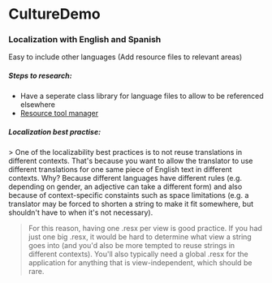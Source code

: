 # CultureDemo

<h3>Localization with English and Spanish</h3>

Easy to include other languages (Add resource files to relevant areas)

<h5>Steps to research:</h5>

- Have a seperate class library for language files to allow to be referenced elsewhere
- <a href="https://marketplace.visualstudio.com/items?itemName=TomEnglert.ResXManager" target="_blank">Resource tool manager</a>

<h5>Localization best practise:</h5>
> One of the localizability best practices is to not reuse translations in different contexts. That's because you want to allow the translator to use different translations for one same piece of English text in different contexts. Why? Because different languages have different rules (e.g. depending on gender, an adjective can take a different form) and also because of context-specific constaints such as space limitations (e.g. a translator may be forced to shorten a string to make it fit somewhere, but shouldn't have to when it's not necessary).

> For this reason, having one .resx per view is good practice. If you had just one big .resx, it would be hard to determine what view a string goes into (and you'd also be more tempted to reuse strings in different contexts). You'll also typically need a global .resx for the application for anything that is view-independent, which should be rare.
